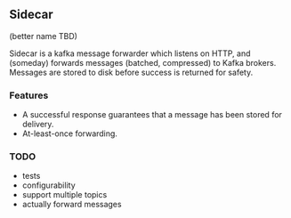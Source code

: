 ## Sidecar

(better name TBD)

Sidecar is a kafka message forwarder which listens on HTTP, and (someday) forwards messages (batched, compressed) to Kafka brokers. Messages are stored to disk before success is returned for safety.

### Features

- A successful response guarantees that a message has been stored for delivery.
- At-least-once forwarding.

### TODO

- tests
- configurability
- support multiple topics
- actually forward messages
